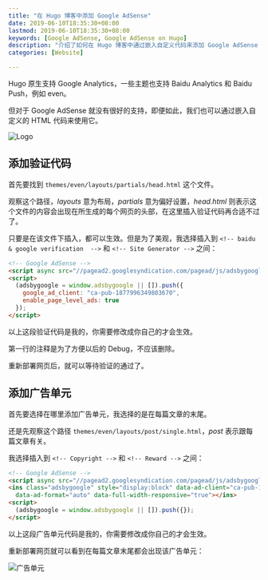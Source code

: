 ```yaml
---
title: "在 Hugo 博客中添加 Google AdSense"
date: 2019-06-10T18:35:30+08:00
lastmod: 2019-06-10T18:35:30+08:00
keywords: [Google AdSense, Google AdSense on Hugo]
description: "介绍了如何在 Hugo 博客中通过嵌入自定义代码来添加 Google AdSense 的详细步骤。"
categories: [Website]

---
```


Hugo 原生支持 Google Analytics，一些主题也支持 Baidu Analytics 和 Baidu Push，例如 even。

但对于 Google AdSense 就没有很好的支持，即便如此，我们也可以通过嵌入自定义的 HTML 代码来使用它。

<!--more-->

![Logo](/images/add-google-adsense-to-hugo-website/logo.webp "Logo")

## 添加验证代码

首先要找到 `themes/even/layouts/partials/head.html` 这个文件。

观察这个路径，*layouts* 意为布局，*partials* 意为偏好设置，*head.html* 则表示这个文件的内容会出现在所生成的每个网页的头部，在这里插入验证代码再合适不过了。

只要是在该文件下插入，都可以生效。但是为了美观，我选择插入到 `<!-- baidu & google verification  -->` 和 `<!-- Site Generator -->` 之间：

```html
<!-- Google AdSense -->
<script async src="//pagead2.googlesyndication.com/pagead/js/adsbygoogle.js"></script>
<script>
  (adsbygoogle = window.adsbygoogle || []).push({
    google_ad_client: "ca-pub-1877996349803670",
    enable_page_level_ads: true
  });
</script>
```

以上这段验证代码是我的，你需要修改成你自己的才会生效。

第一行的注释是为了方便以后的 Debug，不应该删除。

重新部署网页后，就可以等待验证的通过了。

## 添加广告单元

首先要选择在哪里添加广告单元，我选择的是在每篇文章的末尾。

还是先观察这个路径 `themes/even/layouts/post/single.html`，*post* 表示跟每篇文章有关。

我选择插入到 `<!-- Copyright -->` 和 `<!-- Reward -->` 之间：

```html
<!-- Google AdSense -->
<script async src="//pagead2.googlesyndication.com/pagead/js/adsbygoogle.js"></script>
<ins class="adsbygoogle" style="display:block" data-ad-client="ca-pub-1877996349803670" data-ad-slot="6956738551"
  data-ad-format="auto" data-full-width-responsive="true"></ins>
<script>
  (adsbygoogle = window.adsbygoogle || []).push({});
</script>
```

以上这段广告单元代码是我的，你需要修改成你自己的才会生效。

重新部署网页就可以看到在每篇文章末尾都会出现该广告单元：

![广告单元](/images/add-google-adsense-to-hugo-website/unit.webp "广告单元")